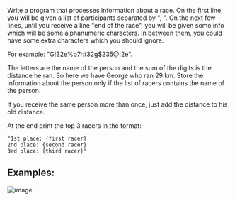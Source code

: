 Write a program that processes information about a race. On the first line, you will be given a list of participants separated by ", ". On the next few lines, until you receive a line "end of the race", you will be given some info which will be some alphanumeric characters. In between them, you could have some extra characters which you should ignore. 

For example: "G!32e%o7r#32g$235@!2e". 

The letters are the name of the person and the sum of the digits is the distance he ran. So here we have George who ran 29 km. Store the information about the person only if the list of racers contains the name of the person. 

If you receive the same person more than once, just add the distance to his old distance. 

At the end print the top 3 racers in the format:

    "1st place: {first racer}
    2nd place: {second racer}
    3rd place: {third racer}"
 
## Examples: 

![image](https://user-images.githubusercontent.com/45227327/210111252-81c14d70-4a91-4a69-b171-f17a1d05dcb7.png)
